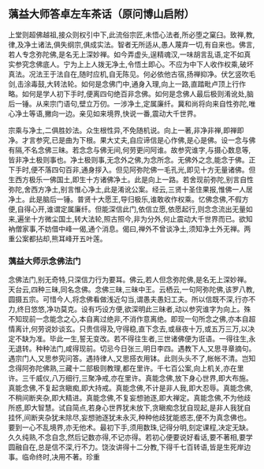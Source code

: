 ## 蕅益大师答卓左车茶话（原问博山启附）

上堂则超佛越祖,接众则权引中下,此流俗宗匠,未悟心法者,所必堕之窠臼。致禅,教,律,及净土诸法,俱失纲宗,俱成实法。智者无所适从,愚人蔑弃一切,有自来也。佛言,若人专念弥陀佛,是名无上深妙禅。如今弄虚头,逞精魂汉,一味胡言乱语,定不如真实参究念佛底人。宁为上上人拨无净土,令悟土即心。不应为中下人收作权乘,破坏真法。况法王于法自在,随时应机,自无陈见。何必依他古宿,扬禅抑净。伏乞竖吹毛剑,击涂毒鼓,大转法轮。如何是念佛门中,通身入理,向上一路,直踏毗卢顶上行作略。如何是学人初下手时,便离四句绝百非念佛。如何是念佛人最后极则淆讹处,脑后一锤。从来宗门语句,壁立万仞。一涉净土,定属廉纤。冀和尚将向来自性弥陀,唯心净土等语,撇向一边。亲见如来境界,快说一番,震动大千世界。

宗乘与净土,二俱胜妙法。众生根性异,不免随机说。向上一著,非净非禅,即禅即净。才言参究,已是曲为下根。果大丈夫,自应谛信是心作佛,是心是佛。设一念与佛有隔,不名念佛三昧。若念念与佛无间,何劳更问阿谁。故参究谁字,与摄心数息等,皆非净土极则事也。净土极则事,无念外之佛,为念所念。无佛外之念,能念于佛。正下手时,便不落四句百非,通身拶入。但见阿弥陀佛一毛孔光,即见十方无量诸佛。但生西方极乐一佛国土,即生十方诸佛净土。此是向上一路。若舍现前弥陀,别言自性弥陀,舍西方净土,别言惟心净土,此是淆讹公案。经云,三贤十圣住果报,惟佛一人居净土。此是脑后一锤。普贤十大愿王,导归极乐,谁敢收作权乘。忆佛念佛,不假方便,自得心开,谁谓定属廉纤。但能深信此门,依信立愿,依愿起行,则念念流出无量如来,遍坐十方微尘国土,转大法轮,照古照今,非为分外,何止震动大千世界而已。欲知衲僧家事,不妨借中峰一偈,通个消息。偈曰,禅外不曾谈净土,须知净土外无禅。两重公案都拈却,熊耳峰开五叶莲。

### 蕅益大师示念佛法门

念佛法门,别无奇特,只深信力行为要耳。佛云,若人但念弥陀佛,是名无上深妙禅。天台云,四种三昧,同名念佛。念佛三昧,三昧中王。云栖云,一句阿弥陀佛,该罗八教,圆摄五宗。可惜今人,将念佛看做浅近勾当,谓愚夫愚妇工夫。所以信既不深,行亦不力,终日悠悠,净功莫克。设有巧设方便,欲深明此三昧者,动以参究谁字为向上。殊不知现前一念能念之心,本自离过绝非,不消作意离绝。即现一句所念之佛,亦本自超情离计,何劳说妙谈玄。只贵信得及,守得稳,直下念去,或昼夜十万,或五万三万,以决定不缺为准。毕此一生,誓无变改。若不得往生者,三世诸佛便为诳语。一得往生,永无退转。种种法门,咸得现前。切忌今日张三,明日李四。遇教下人,又思寻章摘句。遇宗门人,又思参究问答。遇持律人,又思搭衣用钵。此则头头不了,帐帐不清。岂知念得阿弥陀佛熟,三藏十二部极则教理,都在里许。千七百公案,向上机关,亦在里许。三千威仪,八万细行,三聚净戒,亦在里许。真能念佛,放下身心世界,即大布施。真能念佛,不复起贪瞋痴,即大持戒。真能念佛,不计是非人我,即大忍辱。真能念佛,不稍间断夹杂,即大精进。真能念佛,不复妄想驰逐,即大禅定。真能念佛,不为他歧所惑,即大智慧。试自简点,若身心世界犹未放下,贪瞋痴念犹自现起,是非人我犹自挂怀,间断夹杂犹未除尽,妄想驰逐犹未永灭,种种他歧犹能惑志,便不为真念佛也。要到一心不乱境界,亦无他术。最初下手,须用数珠,记得分明,刻定课程,决定无缺。久久纯熟,不念自念,然后记数亦得,不记亦得。若初心便要说好看话,要不著相,要学圆融自在,总是信不深,行不力。饶汝讲得十二分教,下得千七百转语,皆是生死岸边事。临命终时,决用不著。珍重